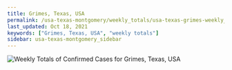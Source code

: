 ```yaml
---
title: Grimes, Texas, USA
permalink: /usa-texas-montgomery/weekly_totals/usa-texas-grimes-weekly_totals.html
last_updated: Oct 18, 2021
keywords: ["Grimes, Texas, USA", "weekly totals"]
sidebar: usa-texas-montgomery_sidebar
---
```


![Weekly Totals of Confirmed Cases for Grimes, Texas, USA](/covid_tracker/images/graphs/usa-texas-grimes-weekly_totals_graph.png)
